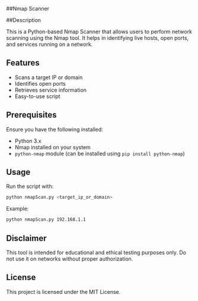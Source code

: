 ##Nmap Scanner

##Description

This is a Python-based Nmap Scanner that allows users to perform network scanning using the Nmap tool. It helps in identifying live hosts, open ports, and services running on a network.

## Features

- Scans a target IP or domain
- Identifies open ports
- Retrieves service information
- Easy-to-use script

## Prerequisites

Ensure you have the following installed:

- Python 3.x
- Nmap installed on your system
- `python-nmap` module (can be installed using `pip install python-nmap`)

## Usage

Run the script with:

```bash
python nmapScan.py <target_ip_or_domain>
```

Example:

```bash
python nmapScan.py 192.168.1.1
```

## Disclaimer

This tool is intended for educational and ethical testing purposes only. Do not use it on networks without proper authorization.

## License

This project is licensed under the MIT License.

